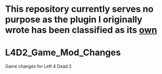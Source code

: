 # This repository currently serves no purpose as the plugin I originally wrote has been classified as its [own](https://github.com/OfficerSpy/L4D2-Player-Bot-Changes)
# L4D2_Game_Mod_Changes
 Game changes for Left 4 Dead 2

